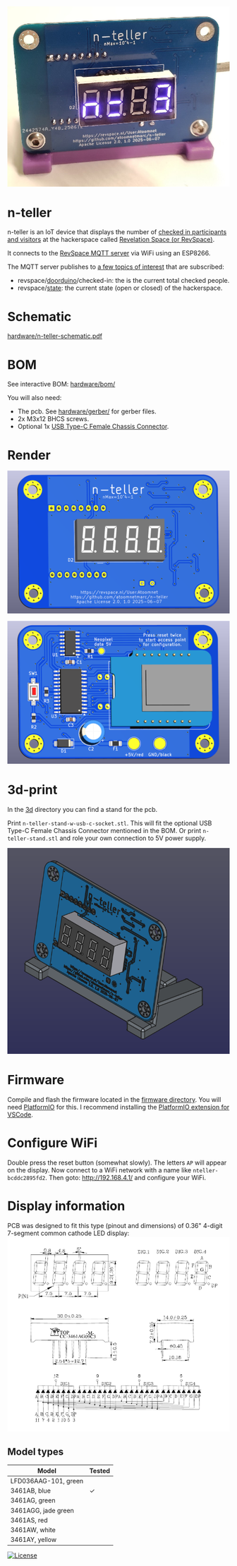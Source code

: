![](n-teller.jpg)

# n-teller

n-teller is an IoT device that displays the number of [checked in participants and visitors](https://revspace.nl/N) at the hackerspace called [Revelation Space (or RevSpace)](https://revspace.nl).

It connects to the [RevSpace MQTT server](https://revspace.nl/MQTT) via WiFi using an ESP8266.

The MQTT server publishes to [a few topics of interest](https://revspace.nl/MQTT#Topics) that are subscribed:

- revspace/[doorduino](https://revspace.nl/Doorduino3)/checked-in: the is the current total checked people.
- revspace/[state](https://revspace.nl/Spacestatus): the current state (open or closed) of the hackerspace.

# Schematic

[hardware/n-teller-schematic.pdf](hardware/n-teller-schematic.pdf)

# BOM

See interactive BOM: [hardware/bom/](hardware/bom/)

You will also need:

- The pcb. See [hardware/gerber/](hardware/gerber/) for gerber files.
- 2x M3x12 BHCS screws.
- Optional 1x [USB Type-C Female Chassis Connector](USB%20Type-C%20Female%20Chassis%20Connector.jpg).

# Render

![](pcb-front-render.png)

![](pcb-back-render.png)

# 3d-print

In the [3d](3d/) directory you can find a stand for the pcb.

Print `n-teller-stand-w-usb-c-socket.stl`. This will fit the optional USB Type-C Female Chassis Connector mentioned in the BOM. Or print `n-teller-stand.stl` and role your own connection to 5V power supply.

![](pcb-front-render-3d-printed-stand.png)

# Firmware

Compile and flash the firmware located in the [firmware directory](firmware/). You will need [PlatformIO](https://platformio.org/) for this. I recommend installing the [PlatformIO extension for VSCode](https://platformio.org/install/ide?install=vscode).

# Configure WiFi

Double press the reset button (somewhat slowly). The letters `AP` will appear on the display. Now connect to a WiFi network with a name like `nteller-bcddc2895fd2`. Then goto: http://192.168.4.1/ and configure your WiFi.

# Display information

PCB was designed to fit this type (pinout and dimensions) of 0.36" 4-digit 7-segment common cathode LED display:
![](3461A%20common%20cathode%200.36%20inch%204-digit%207-segment%20display%20drawing.png)

## Model types

| Model                | Tested |
| -------------------- | ------ |
| LFD036AAG-101, green |        |
| 3461AB, blue         | ✓      |
| 3461AG, green        |        |
| 3461AGG, jade green  |        |
| 3461AS, red          |        |
| 3461AW, white        |        |
| 3461AY, yellow       |        |

[![License](https://img.shields.io/badge/License-Apache%202.0-blue.svg)](https://opensource.org/licenses/Apache-2.0)
